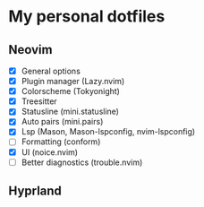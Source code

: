 # My personal dotfiles

## Neovim
- [x] General options
- [x] Plugin manager (Lazy.nvim)
- [x] Colorscheme (Tokyonight)
- [x] Treesitter
- [x] Statusline (mini.statusline)
- [x] Auto pairs (mini.pairs)
- [x] Lsp (Mason, Mason-lspconfig, nvim-lspconfig)
- [ ] Formatting (conform)
- [x] UI (noice.nvim)
- [ ] Better diagnostics (trouble.nvim)

## Hyprland

